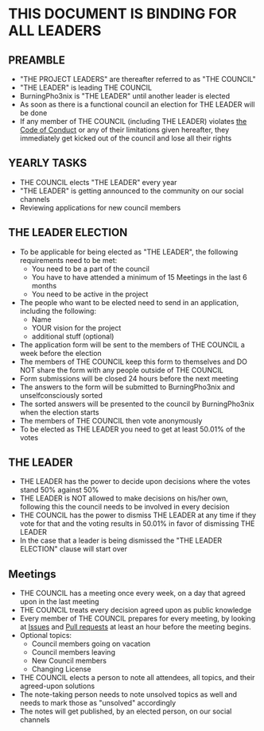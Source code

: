 # THIS DOCUMENT IS BINDING FOR ALL LEADERS

## PREAMBLE
* "THE PROJECT LEADERS" are thereafter referred to as "THE COUNCIL"
* "THE LEADER" is leading THE COUNCIL
* BurningPho3nix is "THE LEADER" until another leader is elected
* As soon as there is a functional council an election for THE LEADER will be done
* If any member of THE COUNCIL (including THE LEADER) violates [the Code of Conduct](https://github.com/Setup-Tooling/Setup-Tool-for-Fedora/blob/stable/CODE_OF_CONDUCT.md) or any of their limitations given hereafter, they immediately get kicked out of the council and lose all their rights

## YEARLY TASKS
* THE COUNCIL elects "THE LEADER" every year
* "THE LEADER" is getting announced to the community on our social channels
* Reviewing applications for new council members

## THE LEADER ELECTION
* To be applicable for being elected as "THE LEADER", the following requirements need to be met:
  - You need to be a part of the council
  - You have to have attended a minimum of 15 Meetings in the last 6 months
  - You need to be active in the project
* The people who want to be elected need to send in an application, including the following:
  - Name
  - YOUR vision for the project
  - additional stuff (optional)
* The application form will be sent to the members of THE COUNCIL a week before the election
* The members of THE COUNCIL keep this form to themselves and DO NOT share the form with any people outside of THE COUNCIL
* Form submissions will be closed 24 hours before the next meeting
* The answers to the form will be submitted to BurningPho3nix and unselfconsciously sorted
* The sorted answers will be presented to the council by BurningPho3nix when the election starts
* The members of THE COUNCIL then vote anonymously
* To be elected as THE LEADER you need to get at least 50.01% of the votes

## THE LEADER
* THE LEADER has the power to decide upon decisions where the votes stand 50% against 50%
* THE LEADER is NOT allowed to make decisions on his/her own, following this the council needs to be involved in every decision
* THE COUNCIL has the power to dismiss THE LEADER at any time if they vote for that and the voting results in 50.01% in favor of dismissing THE LEADER
* In the case that a leader is being dismissed the "THE LEADER ELECTION" clause will start over

## Meetings
* THE COUNCIL has a meeting once every week, on a day that agreed upon in the last meeting
* THE COUNCIL treats every decision agreed upon as public knowledge
* Every member of THE COUNCIL prepares for every meeting, by looking at [Issues](https://github.com/BurningPho3nix/Setup-Tool-for-Fedora/issues) and [Pull requests](https://github.com/BurningPho3nix/Setup-Tool-for-Fedora/pulls) at least an hour before the meeting begins.
* Optional topics:
  - Council members going on vacation
  - Council members leaving
  - New Council members
  - Changing License
* THE COUNCIL elects a person to note all attendees, all topics, and their agreed-upon solutions
* The note-taking person needs to note unsolved topics as well and needs to mark those as "unsolved" accordingly
* The notes will get published, by an elected person, on our social channels
